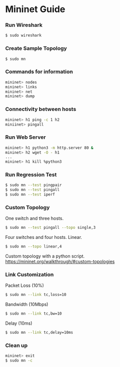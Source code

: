 # Mininet Guide

### Run Wireshark
```bash
$ sudo wireshark
```

### Create Sample Topology
```bash
$ sudo mn
```

### Commands for information
```bash
mininet> nodes
mininet> links
mininet> net
mininet> dump
```

### Connectivity between hosts
```bash
mininet> h1 ping -c 1 h2
miniinet> pingall
```

### Run Web Server
```bash
mininet> h1 python3 -m http.server 80 &
mininet> h2 wget -O - h1
...
mininet> h1 kill %python3
```

### Run Regression Test
```bash
$ sudo mn --test pingpair
$ sudo mn --test pingall
$ sudo mn --test iperf
```

### Custom Topology
One switch and three hosts.
```bash
$ sudo mn --test pingall --topo single,3
```

Four switches and four hosts. Linear.
```bash
$ sudo mn --topo linear,4
```

Custom topology with a python script.\
https://mininet.org/walkthrough/#custom-topologies

### Link Customization
Packet Loss (10%)
```bash
$ sudo mn --link tc,loss=10
```

Bandwidth (10Mbps)
```bash
$ sudo mn --link tc,bw=10
```

Delay (10ms)
```bash
$ sudo mn --link tc,delay=10ms
```

### Clean up
```bash
mininet> exit
$ sudo mn -c
```
